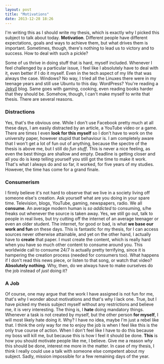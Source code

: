 ```yaml
---
layout: post
title: "Motivations"
date: 2013-12-28 18:26
---
```


I'm writing this as I should write my thesis, which is exactly why I picked this subject to talk about today. **Motivation**. Different people have different expectations, goals and ways to achieve them, but what drives them is important. Sometimes, though, there's nothing to lead us to victory and to success. How to deal with such a pickle?

Some of us thrive in doing stuff that is hard, myself included. Whenever I feel challenged by a particular issue, I feel like I absolutely have to deal with it, even better if I do it myself. Even in the tech aspect of my life that was always the case. Windows? No way, I tried all the Linuxes there were in my teenage years and still use Ubuntu to this day. WordPress? You're reading a [Jekyll](http://jekyllrb.com) blog. Same goes with gaming, cooking, even reading books harder that they should be. Somehow, though, I can't make myself to write that thesis. There are several reasons.

### Distractions

Yes, that's the obvious one. While I don't use Facebook pretty much at all these days, I am easily distracted by an article, a YouTube video or a game. There are times I even **look for this myself** so I don't have to work on the university paper, however stupid that behaviour is. I am completely aware that I won't get a lot of fun out of anything, because the spectre of the thesis is above me, but I still do *fun stuff*. This is never a nice feeling, as even the best things are shallow and empty. Deadline is getting closer and all you do is keep telling yourself you still got the time to make it work. That's what I always do and so far, it worked, for five years of my studies. However, the time has come for a grand finale.

### Consumerism

I firmly believe it's not hard to observe that we live in a society living off someone else's creation. Ask yourself what are you doing in your spare time. Television, blogs, YouTube, gaming, newspapers, radio. We all **consume**. An average modern human is *so addicted* to consuming, s/he freaks out whenever the source is taken away. Yes, we still go out, talk to people in real lives, but try cutting off the internet of an average teenager or even an older student. The internet, for good or bad, is what **we base our work and fun** on these days. This is fantastic for my thesis, for I can access sources never otherwise attainable, and yet on the other hand, I actually have to **create** that paper. I must create the content, which is really hard when you have so much other content to consume around you. This worldwide call to consume 24/7 is actually pretty terrifying, since it is hampering the creation process (needed for consumers too). What happens if I don't read this news piece, or listen to that song, or watch that video? **Absolutely nothing**. Why, then, do we always have to make ourselves do the job instead of *just* doing it?

### A Job

Of course, one may argue that the work I have assigned is not fun for me, that's why I wonder about motivations and that's why I lack one. True, but I have picked my thesis subject myself without any restrictions and believe me, it is very interesting. The thing is, I **hate** doing mandatory things. Whenever a task is not created by myself, but the other person **for myself**, I will most likely hate doing it. Why? I have no idea, maybe I'm just a rebel like that. I think the only way for me to enjoy the job is when I feel like this is the only true course of action. When I don't feel like I have to do this because my boss will kill me, but because this is how I feel it should be done. **This** is how you should motivate people like me, I believe. Give me a reason *why* this should be done, interest me more in the matter. In case of my thesis, I think I really could use a talk with someone else competent about my subject. Sadly, mission impossible for a few remaining days of the year.
